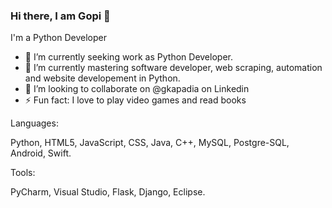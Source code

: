 ### Hi there, I am Gopi 👋

<!--
**grk2188/grk2188** is a ✨ _special_ ✨ repository because its `README.md` (this file) appears on your GitHub profile.
-->
I'm a Python Developer


- 🔭 I’m currently seeking work as Python Developer.
- 🌱 I’m currently mastering software developer, web scraping, automation and website developement in Python.
- 👯 I’m looking to collaborate on @gkapadia on Linkedin
- ⚡ Fun fact: I love to play video games and read books


Languages:

Python, HTML5, JavaScript, CSS, Java, C++, MySQL, Postgre-SQL, Android, Swift.

Tools:

PyCharm, Visual Studio, Flask, Django, Eclipse.
